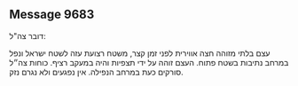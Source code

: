 ## Message 9683

דובר צה"ל:

עצם בלתי מזוהה חצה אווירית לפני זמן קצר, משטח רצועת עזה לשטח ישראל ונפל במרחב נתיבות בשטח פתוח. העצם זוהה על ידי תצפיות והיה במעקב רציף. כוחות צה״ל סורקים כעת במרחב הנפילה. אין נפגעים ולא נגרם נזק.

